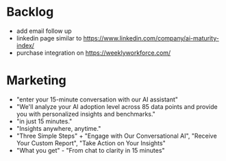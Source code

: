 # Backlog
- add email follow up 
- linkedin page similar to https://www.linkedin.com/company/ai-maturity-index/
- purchase integration on https://weeklyworkforce.com/

# Marketing
- "enter your 15-minute conversation with our AI assistant"
- "We'll analyze your AI adoption level across 85 data points and provide you with personalized insights and benchmarks."
- "in just 15 minutes."
- "Insights anywhere, anytime."
- "Three Simple Steps" + "Engage with Our Conversational AI", "Receive Your Custom Report", "Take Action on Your Insights"
- "What you get" - "From chat to clarity in 15 minutes"
